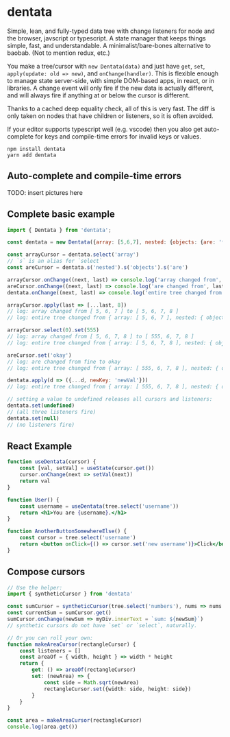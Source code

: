 # dentata

Simple, lean, and fully-typed data tree with change listeners for node and the browser, javscript or typescript. A state manager that keeps things simple, fast, and understandable. A minimalist/bare-bones alternative to baobab. (Not to mention redux, etc.)

You make a tree/cursor with `new Dentata(data)` and just have `get`, `set`, `apply(update: old => new)`, and `onChange(handler)`. This is flexible enough to manage state server-side, with simple DOM-based apps, in react, or in libraries. A change event will only fire if the new data is actually different, and will always fire if anything at or below the cursor is different.

Thanks to a cached deep equality check, all of this is very fast. The diff is only taken on nodes that have children or listeners, so it is often avoided.

If your editor supports typescript well (e.g. vscode) then you also get auto-complete for keys and compile-time errors for invalid keys or values.

```
npm install dentata
yarn add dentata
```

## Auto-complete and compile-time errors

TODO: insert pictures here

## Complete basic example

```js
import { Dentata } from 'dentata';

const dentata = new Dentata({array: [5,6,7], nested: {objects: {are: 'fine'}}})

const arrayCursor = dentata.select('array')
// `s` is an alias for `select`
const areCursor = dentata.s('nested').s('objects').s('are')

arrayCursor.onChange((next, last) => console.log('array changed from', last,  'to',  next))
areCursor.onChange((next, last) => console.log('are changed from', last,  'to',  next))
dentata.onChange((next, last) => console.log('entire tree changed from', last,  'to',  next))

arrayCursor.apply(last => [...last, 8])
// log: array changed from [ 5, 6, 7 ] to [ 5, 6, 7, 8 ]
// log: entire tree changed from { array: [ 5, 6, 7 ], nested: { objects: { are: 'fine' } } } to { array: [ 5, 6, 7, 8 ], nested: { objects: { are: 'fine' } } }

arrayCursor.select(0).set(555)
// log: array changed from [ 5, 6, 7, 8 ] to [ 555, 6, 7, 8 ]
// log: entire tree changed from { array: [ 5, 6, 7, 8 ], nested: { objects: { are: 'fine' } } } to { array: [ 555, 6, 7, 8 ], nested: { objects: { are: 'fine' } } }

areCursor.set('okay')
// log: are changed from fine to okay
// log: entire tree changed from { array: [ 555, 6, 7, 8 ], nested: { objects: { are: 'fine' } } } to { array: [ 555, 6, 7, 8 ], nested: { objects: { are: 'okay' } } }

dentata.apply(d => ({...d, newKey: 'newVal'}))
// log: entire tree changed from { array: [ 555, 6, 7, 8 ], nested: { objects: { are: 'okay' } } } to { array: [ 555, 6, 7, 8 ], nested: { objects: { are: 'okay' } }, newKey: 'newVal' }

// setting a value to undefined releases all cursors and listeners:
dentata.set(undefined)
// (all three listeners fire)
dentata.set(null)
// (no listeners fire)
```

## React Example

```jsx
function useDentata(cursor) {
    const [val, setVal] = useState(cursor.get())
    cursor.onChange(next => setVal(next))
    return val
}

function User() {
    const username = useDentata(tree.select('username'))
    return <h1>You are {username}.</h1>
}

function AnotherButtonSomewhereElse() {
    const cursor = tree.select('username')
    return <button onClick={() => cursor.set('new username')}>Click</button>
}
```

## Compose cursors

```ts
// Use the helper:
import { syntheticCursor } from 'dentata'

const sumCursor = syntheticCursor(tree.select('numbers'), nums => nums.reduce((x, y) => x + y, 0))
const currentSum = sumCursor.get()
sumCursor.onChange(newSum => myDiv.innerText = `sum: ${newSum}`)
// synthetic cursors do not have `set` or `select`, naturally.

// Or you can roll your own:
function makeAreaCursor(rectangleCursor) {
    const listeners = []
    const areaOf = { width, height } => width * height
    return {
        get: () => areaOf(rectangleCursor)
        set: (newArea) => {
            const side = Math.sqrt(newArea)
            rectangleCursor.set({width: side, height: side})
        }
    }
}

const area = makeAreaCursor(rectangleCursor)
console.log(area.get())
```

